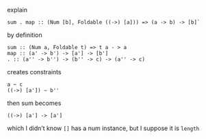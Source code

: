 explain

```
sum . map :: (Num [b], Foldable ((->) [a])) => (a -> b) -> [b]`
```

by definition

```
sum :: (Num a, Foldable t) => t a - > a
map :: (a' -> b') -> [a'] -> [b']
. :: (a'' -> b'') -> (b'' -> c) -> (a'' -> c)
```

creates constraints

```t a ~ b''
a ~ c
((->) [a']) ~ b''
```

then sum becomes

```
((->) [a'] -> [a']
```

which I didn’t know `[]` has a num instance, but I suppose it is `length`
